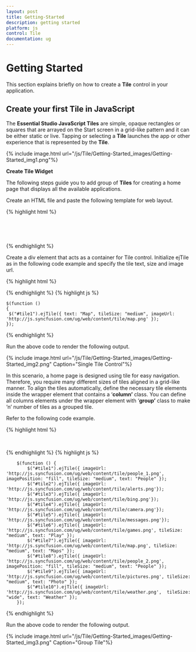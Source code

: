 ```yaml
---
layout: post
title: Getting-Started
description: getting started
platform: js
control: Tile
documentation: ug
---
```


# Getting Started

This section explains briefly on how to create a **Tile** control in your application.

## Create your first Tile in JavaScript

The **Essential Studio JavaScript Tiles** are simple, opaque rectangles or squares that are arrayed on the Start screen in a grid-like pattern and it can be either static or live. Tapping or selecting a **Tile** launches the app or other experience that is represented by the **Tile**.                                               

{% include image.html url="/js/Tile/Getting-Started_images/Getting-Started_img1.png"%}

**Create Tile Widget**

The following steps guide you to add group of **Tiles** for creating a home page that displays all the available applications.

Create an HTML file and paste the following template for web layout.

{% highlight html %}

<!DOCTYPE html>
    <html>
    <head>
    <!-- style sheet for default theme(flat azure) -->
<link href="[http://cdn.syncfusion.com/13.1.0.21/js/web/flat-azure/ej.web.all.min.css](http://cdn.syncfusion.com/13.1.0.21/js/web/flat-azure/ej.web.all.min.css)" rel="stylesheet"/>
    <!--scripts-->
<script src="[http://code.jquery.com/jquery-1.10.2.min.js](http://code.jquery.com/jquery-1.10.2.min.js)"></script>
<script src="[http://cdnjs.cloudflare.com/ajax/libs/jquery-easing/1.3/jquery.easing.min.js](http://cdnjs.cloudflare.com/ajax/libs/jquery-easing/1.3/jquery.easing.min.js)"></script>
<script src="[http://cdn.syncfusion.com/13.1.0.21/js/web/ej.web.all.min.js](http://cdn.syncfusion.com/13.1.0.21/js/web/ej.web.all.min.js)"> </script>
</head>
    <body>
     <!— Adding Tile Control here -->
    </body>
    </html>



{% endhighlight %}



Create a div element that acts as a container for Tile control. Initialize ejTile as in the following code example and specify the tile text, size and image url.



{% highlight html %}

<div id="tile1"></div>

{% endhighlight %}
{% highlight js %}
 
    $(function ()
    {
     $("#tile1").ejTile({ text: "Map", tileSize: "medium", imageUrl: 'http://js.syncfusion.com/ug/web/content/tile/map.png' });
    });
 
{% endhighlight %}



Run the above code to render the following output. 

{% include image.html url="/js/Tile/Getting-Started_images/Getting-Started_img2.png" Caption="Single Tile Control"%}

In this scenario, a home page is designed using tile for easy navigation. Therefore, you require many different sizes of tiles aligned in a grid-like manner. To align the tiles automatically, define the necessary tile elements inside the wrapper element that contains a ‘**column’** class. You can define all columns elements under the wrapper element with ‘**group’** class to make ‘n’ number of tiles as a grouped tile.

Refer to the following code example.



{% highlight html %}

<div id="tile" style="margin-top: 45px;">
        <div class="group">
            <div class="column">
                <div id="tile1">
                </div>
                <div id="tile2">
                </div>
                <div id="tile3">
                </div>
                <div id="tile4">
                </div>
                <div id="tile5">
                </div>
                <div id="tile6">
                </div>
                <div id="tile7">
                </div>   
            </div>
            <div class="column">
                <div id="tile8">
                </div>
                <div id="tile9">
                </div>
                <div id="tile10">
                </div>
            </div>
            </div>
    </div>
{% endhighlight %}
{% highlight js %}

        $(function () {
            $("#tile1").ejTile({ imageUrl: 'http://js.syncfusion.com/ug/web/content/tile/people_1.png', imagePosition: "fill", tileSize: "medium", text: "People" });
            $("#tile2").ejTile({ imageUrl: 'http://js.syncfusion.com/ug/web/content/tile/alerts.png'});
            $("#tile3").ejTile({ imageUrl: 'http://js.syncfusion.com/ug/web/content/tile/bing.png'});
            $("#tile4").ejTile({ imageUrl: 'http://js.syncfusion.com/ug/web/content/tile/camera.png'});
            $("#tile5").ejTile({ imageUrl: 'http://js.syncfusion.com/ug/web/content/tile/messages.png'});
            $("#tile6").ejTile({ imageUrl: 'http://js.syncfusion.com/ug/web/content/tile/games.png', tileSize: "medium", text: "Play" });
            $("#tile7").ejTile({ imageUrl: 'http://js.syncfusion.com/ug/web/content/tile/map.png', tileSize: "medium", text: "Maps" });
            $("#tile8").ejTile({ imageUrl: 'http://js.syncfusion.com/ug/web/content/tile/people_2.png', imagePosition: "fill", tileSize: "medium", text: "People" });
            $("#tile9").ejTile({ imageUrl: 'http://js.syncfusion.com/ug/web/content/tile/pictures.png', tileSize: "medium", text: "Photo" });
            $("#tile10").ejTile({ imageUrl: 'http://js.syncfusion.com/ug/web/content/tile/weather.png',  tileSize: "wide", text: "Weather" });
        });
 
{% endhighlight %}



Run the above code to render the following output.

{% include image.html url="/js/Tile/Getting-Started_images/Getting-Started_img3.png" Caption="Group Tile"%}

